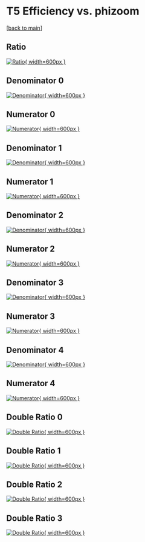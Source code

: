 # T5 Efficiency vs. phizoom

[[back to main](./)]



## Ratio

[![Ratio](../mtv/var/T5_base_211_0_eff_phizoom.png){ width=600px }](../mtv/var/T5_base_211_0_eff_phizoom.pdf)

## Denominator 0

[![Denominator](../mtv/den/T5_base_211_0_eff_phizoom_den0.png){ width=600px }](../mtv/den/T5_base_211_0_eff_phizoom_den0.pdf)

## Numerator 0

[![Numerator](../mtv/num/T5_base_211_0_eff_phizoom_num0.png){ width=600px }](../mtv/num/T5_base_211_0_eff_phizoom_num0.pdf)

## Denominator 1

[![Denominator](../mtv/den/T5_base_211_0_eff_phizoom_den1.png){ width=600px }](../mtv/den/T5_base_211_0_eff_phizoom_den1.pdf)

## Numerator 1

[![Numerator](../mtv/num/T5_base_211_0_eff_phizoom_num1.png){ width=600px }](../mtv/num/T5_base_211_0_eff_phizoom_num1.pdf)

## Denominator 2

[![Denominator](../mtv/den/T5_base_211_0_eff_phizoom_den2.png){ width=600px }](../mtv/den/T5_base_211_0_eff_phizoom_den2.pdf)

## Numerator 2

[![Numerator](../mtv/num/T5_base_211_0_eff_phizoom_num2.png){ width=600px }](../mtv/num/T5_base_211_0_eff_phizoom_num2.pdf)

## Denominator 3

[![Denominator](../mtv/den/T5_base_211_0_eff_phizoom_den3.png){ width=600px }](../mtv/den/T5_base_211_0_eff_phizoom_den3.pdf)

## Numerator 3

[![Numerator](../mtv/num/T5_base_211_0_eff_phizoom_num3.png){ width=600px }](../mtv/num/T5_base_211_0_eff_phizoom_num3.pdf)

## Denominator 4

[![Denominator](../mtv/den/T5_base_211_0_eff_phizoom_den4.png){ width=600px }](../mtv/den/T5_base_211_0_eff_phizoom_den4.pdf)

## Numerator 4

[![Numerator](../mtv/num/T5_base_211_0_eff_phizoom_num4.png){ width=600px }](../mtv/num/T5_base_211_0_eff_phizoom_num4.pdf)

## Double Ratio 0

[![Double Ratio](../mtv/ratio/T5_base_211_0_eff_phizoom_ratio0.png){ width=600px }](../mtv/ratio/T5_base_211_0_eff_phizoom_ratio0.pdf)

## Double Ratio 1

[![Double Ratio](../mtv/ratio/T5_base_211_0_eff_phizoom_ratio1.png){ width=600px }](../mtv/ratio/T5_base_211_0_eff_phizoom_ratio1.pdf)

## Double Ratio 2

[![Double Ratio](../mtv/ratio/T5_base_211_0_eff_phizoom_ratio2.png){ width=600px }](../mtv/ratio/T5_base_211_0_eff_phizoom_ratio2.pdf)

## Double Ratio 3

[![Double Ratio](../mtv/ratio/T5_base_211_0_eff_phizoom_ratio3.png){ width=600px }](../mtv/ratio/T5_base_211_0_eff_phizoom_ratio3.pdf)

